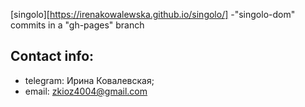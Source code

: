 [singolo][https://irenakowalewska.github.io/singolo/]
-"singolo-dom" commits in a "gh-pages" branch
## Contact info:
- telegram: Ирина Ковалевская;
- email: zkioz4004@gmail.com
